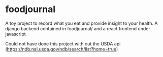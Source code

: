 # foodjournal

A toy project to record what you eat and provide insight to your health. 
A django backend contained in foodjournal/ and a react frontend under javascript 

Could not have done this project with out the USDA api (https://ndb.nal.usda.gov/ndb/search/list?home=true) 



